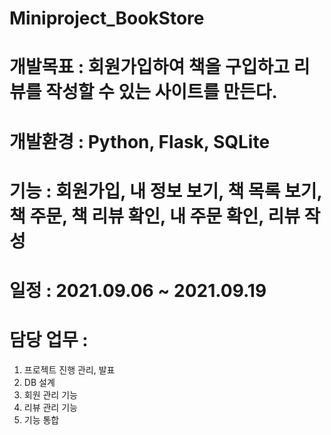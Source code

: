 # Miniproject_BookStore

# 개발목표 : 회원가입하여 책을 구입하고 리뷰를 작성할 수 있는 사이트를 만든다. 

# 개발환경 : Python, Flask, SQLite

# 기능 : 회원가입, 내 정보 보기, 책 목록 보기, 책 주문, 책 리뷰 확인, 내 주문 확인, 리뷰 작성

# 일정 : 2021.09.06 ~ 2021.09.19



# 담당 업무 :   
1.	프로젝트 진행 관리, 발표  
2.	DB 설계  
3.	회원 관리 기능  
4.	리뷰 관리 기능  
5.	기능 통합  
